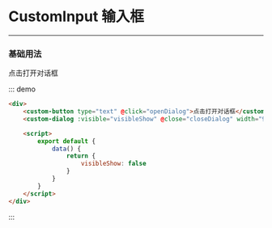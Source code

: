 <style lang="scss" scoped>
  .demo-block {
    div {
      &:last-child {
        margin-bottom: 0;
      }
    }
    .custom-input-container {
        /* display: inline-block;
        margin: 0 10px 20px 0; */
    }
  }
</style>

# CustomInput 输入框

---

### 基础用法

<div class="demo-block">
    <div>
        <custom-button type="text" @click="openDialog">点击打开对话框</custom-button>
        <custom-dialog2 :visible="visibleShow" @close="closeDialog" width="960px" title="自定义标题"></custom-dialog2>
    </div>
</div>

::: demo

```html
<div>
    <custom-button type="text" @click="openDialog">点击打开对话框</custom-button>
    <custom-dialog :visible="visibleShow" @close="closeDialog" width="960px" title="自定义标题"></custom-dialog>

    <script>
        export default {
            data() {
                return {
                    visibleShow: false
                }
            }
        }
    </script>
</div>

```
:::

<script>
    export default {
        data() {
            return {
                visibleShow: false
            };
        },
        methods: {
            openDialog() {
                this.visibleShow = true;
            },
            closeDialog() {
                this.visibleShow = false;
            }
        } 
    }
</script>